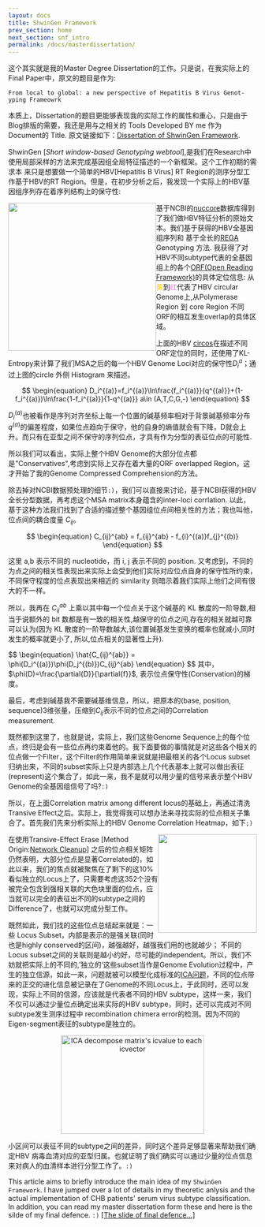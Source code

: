 ```yaml
---
layout: docs
title: ShwinGen Framework
prev_section: home
next_section: snf_intro
permalink: /docs/masterdissertation/
---
```


这个其实就是我的Master Degree Dissertation的工作。只是说，在我实际上的Final Paper中，原文的题目是作为: 

`From local to global: a new perspective of Hepatitis B Virus Genot- 
yping Frameowrk`

本质上，Dissertation的题目更能够表现我的实际工作的属性和重心，只是由于Blog排版的需要，我还是用与之相关的 Tools Developed BY me 作为 Document的
Title. 原文链接如下：<a href="{{site.baseurl}}/assets/MasterDissertation.pdf">Dissertation of ShwinGen Framework</a>.

ShwinGen [*Short window-based Genotyping webtool*],是我们在Research中使用局部采样的方法来完成基因组全局特征描述的一个新框架。这个工作初期的需求本
来只是想要做一个简单的HBV[Hepatitis B Virus] RT Region的测序分型工作基于HBV的RT Region。但是，在初步分析之后，我发现一个实际上的HBV基因组序列存在着序列结构上的保守性:
<div>
	<img src="{{site.baseurl}}/img/hbv_circos.svg" width="300" height="300" style="float:left;" type="image/svg+xml">
	基于NCBI的<a href="http://www.ncbi.nlm.nih.gov/nuccore">nuccore</a>数据库得到了我们做HBV特征分析的原始文本。我们基于获得的HBV全基因组序列和
	基于全长的<a href="http://newbioafrica.mrc.ac.za/rega-genotype/">REGA</a> Genotyping 方法. 我获得了对HBV不同subtype代表的全基因组上的各个<a href="http://en.wikipedia.org/wiki/Open_reading_frame">ORF(Open Reading Framework)</a>的具体定位信息: 从<a style="color:#FFCC00">黄</a>到<a style="color:#FF66FF">红</a>代表了HBV circular Genome上,从Polymerase Region 到 core Region 不同ORF的相互发生overlap的具体区域。
</div>

上面的HBV <a href="http://circos.ca">circos</a>在描述不同ORF定位的同时，还使用了KL-Entropy来计算了我们MSA之后的每一个HBV Genome Loci对应的保守性$D_{i}^{a}$；通过上图的circle 外侧 Histogram 来描述。

$$
\begin{equation}
D_i^{(a)}=f_i^{(a)}\ln\frac{f_i^{(a)}}{q^{(a)}}+(1-f_i^{(a)})\ln\frac{1-f_i^{(a)}}{1-q^{(a)}}      a\in (A,T,C,G,-)
\end{equation}
$$

$D_i^{(a)}$也被看作是序列对齐坐标上每一个位置的碱基频率相对于背景碱基频率分布$q^{(a)}$的偏差程度，如果位点趋向于保守，他的自身的熵值就会有下降，D就会上升。而只有在亚型之间不保守的序列位点，才具有作为分型的表征位点的可能性.

所以我们可以看出，实际上整个HBV Genome的大部分位点都是"Conservatives",考虑到实际上又存在着大量的ORF overlapped Region，这才开始了我的Genome Compressed Comprehension的方法。

除去掉对NCBI数据预处理的细节`:)`，我们可以直接来讨论，基于NCBI获得的HBV全长分型数据，再考虑这个MSA matrix本身蕴含的inter-loci corrlation.
以此，基于这种方法我们找到了合适的描述整个基因组位点间相关性的方法；我也叫他，位点间的耦合度量 $C_{ij}$。

<div align="center">
$$
\begin{equation}
C_{ij}^{ab} = f_{ij}^{ab} - f_{i}^{(a)}f_{j}^{(b)} 
\end{equation}
$$
</div>

这里 a,b 表示不同的 nucleotide，而 i, j 表示不同的 position. 又考虑到，不同的为点之间的相关性表现出来实际上会受到他们实际对应位点自身的保守性所约束，不同保守程度的位点表现出来相近的 similarity 则暗示着我们实际上他们之间有很大的不一样。

所以，我再在 $C^{ab}_{ij}$ 上乘以其中每一个位点关于这个碱基的 KL 散度的一阶导数,相当于说额外的 bit 数都是有一致的相关性,越保守的位点之间,存在的相关就越可靠可以认为(因为 KL 散度的一阶导数越大,该位置碱基发生变换的概率也就减小,同时发生的概率就更小了, 所以,位点相关的显著性上升).

<div>
$$
\begin{equation}
\hat{C_{ij}^{ab}} = \phi(D_i^{(a)})\phi(D_j^{(b)})C_{ij}^{ab}
\end{equation}
$$
其中，$\phi(D)=\frac{\partial{D}}{\partial{f}}$, 表示位点保守性(Conservation)的梯度。
</div>

最后，考虑到碱基我不需要碱基维信息，所以，把原本的(base, position, sequence)3维张量，压缩到$C_{ij}$表示不同的位点之间的Correlation measurement.


既然都到这里了，也就是说，实际上，我们这些Genome Sequence上的每个位点，终归是会有一些位点再约束着他的。我下面要做的事情就是对这些各个相关的位点做一个Filter，这个Filter的作用简单来说就是把最相关的各个Locus subset归纳出来，不同的subset实际上只是内部选上几个代表基本上就可以做出表征(represent)这个集合了，如此一来，我不是就可以用少量的信号来表示整个HBV Genome的全基因组信号了吗?`:)`

所以，在上面Correlation matrix among different locus的基础上，再通过清洗Transive Effect之后。实际上，我觉得我可以想办法来寻找实际的位点相关子集合了。首先我们先来分析实际上的HBV Genome Correlation Heatmap，如下`;)`
<div>
	<img src="{{site.baseurl}}/img/ND_Cleanup_Positiona.png" width="200" height="200" style="float:right">
</div>

在使用Transive-Effect Erase [Method Origin:<a href="http://www.nature.com/nbt/journal/v31/n8/full/nbt.2657.html">Network Cleanup</a>] 之后的位点相关矩阵仍然表明，大部分位点是显著Correlated的，如此以来，我们的焦点就被聚焦在了剩下的这10% 看似独立的Locus上了，只需要考虑这352个没有被完全包含到强相关联的大色块里面的位点，应当就可以完全的表征出不同的subtype之间的Difference了，也就可以完成分型工作。

既然如此，我们找的这些位点总结起来就是：一些 Locus Subset，内部是表示的是强关联(同时也是highly conserved的区间)，越强越好，越强我们用的也就越少； 不同的Locus subset之间的关联则是越小约好，尽可能的independent。所以，我们不妨就把实际上的不同的,’独立的‘这些subset当作是Genome Evolution过程中，产生的独立信源，如此一来，问题就被可以模型化成标准的<a href="http://en.wikipedia.org/wiki/Independent_component_analysis">ICA问题</a>，不同的位点带来的正交的进化信息被记录在了Genome的不同Locus上，于此同时，还可以发现，实际上不同的信源，应该就是代表者不同的HBV subtype，这样一来，我们不仅可以通过少量位点确定出来实际的HBV subtype，同时，还可以完成对不同subtype发生测序过程中 recombination chimera error的检测。因为不同的Eigen-segment表征的subtype是独立的。

<div align="center">
	<img src="{{site.baseurl}}/img/ICA_Classification.png" width="290" height="200" style="float:center" ALT="ICA decompose matrix's icvalue to each icvector">
</div>

小区间可以表征不同的subtype之间的差异，同时这个差异足够显著来帮助我们确定HBV 病毒血清对应的亚型归属。也就证明了我们确实可以通过少量的位点信息来对病人的血清样本进行分型工作了。`:)`

This article aims to briefly introduce the main idea of my `ShwinGen Framework`. I have jumped over a lot of details in my theoretic anlysis and the actual implementation of CHB patients' serum virus subtype classification. In addition, you can read my master dissertation form these and here is the silde of my final defence. `:)` <a href="{{site.baseurl}}/assets/Final_Defence.pdf">[The slide of final defence...]</a>

























